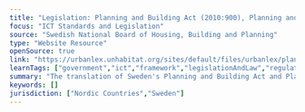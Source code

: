 ```yaml
---
title: "Legislation: Planning and Building Act (2010:900), Planning and Building Ordinance (2011:338)"
focus: "ICT Standards and Legislation"
source: "Swedish National Board of Housing, Building and Planning"
type: "Website Resource"
openSource: true
link: "https://urbanlex.unhabitat.org/sites/default/files/urbanlex/planning_and_building_act_-_sweden_0.pdf"
learnTags: ["government","ict","framework","legislationAndLaw","regulation"]
summary: "The translation of Sweden's Planning and Building Act and Planning and Building Ordinance."
keywords: []
jurisdiction: ["Nordic Countries","Sweden"]
---
```

